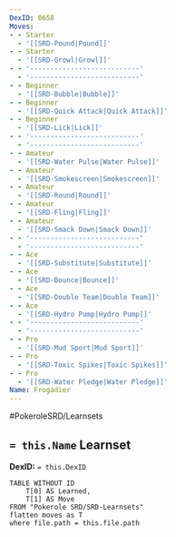 ```yaml
---
DexID: 0658
Moves:
- - Starter
  - '[[SRD-Pound|Pound]]'
- - Starter
  - '[[SRD-Growl|Growl]]'
- - '---------------------------'
  - '---------------------------'
- - Beginner
  - '[[SRD-Bubble|Bubble]]'
- - Beginner
  - '[[SRD-Quick Attack|Quick Attack]]'
- - Beginner
  - '[[SRD-Lick|Lick]]'
- - '---------------------------'
  - '---------------------------'
- - Amateur
  - '[[SRD-Water Pulse|Water Pulse]]'
- - Amateur
  - '[[SRD-Smokescreen|Smokescreen]]'
- - Amateur
  - '[[SRD-Round|Round]]'
- - Amateur
  - '[[SRD-Fling|Fling]]'
- - Amateur
  - '[[SRD-Smack Down|Smack Down]]'
- - '---------------------------'
  - '---------------------------'
- - Ace
  - '[[SRD-Substitute|Substitute]]'
- - Ace
  - '[[SRD-Bounce|Bounce]]'
- - Ace
  - '[[SRD-Double Team|Double Team]]'
- - Ace
  - '[[SRD-Hydro Pump|Hydro Pump]]'
- - '---------------------------'
  - '---------------------------'
- - Pro
  - '[[SRD-Mud Sport|Mud Sport]]'
- - Pro
  - '[[SRD-Toxic Spikes|Toxic Spikes]]'
- - Pro
  - '[[SRD-Water Pledge|Water Pledge]]'
Name: Frogadier
---
```


#PokeroleSRD/Learnsets

## `= this.Name` Learnset

**DexID:** `= this.DexID`

```dataview
TABLE WITHOUT ID
    T[0] AS Learned,
    T[1] AS Move
FROM "Pokerole SRD/SRD-Learnsets"
flatten moves as T
where file.path = this.file.path
```
